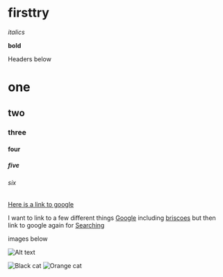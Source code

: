 # firsttry

_italics_

**bold**

Headers below

# one
## two
### three
#### four
##### five
###### six

[Here is a link to google](www.google.com)


I want to link to a few different things [Google][here is first link]
including [briscoes][here is second link]
but then link to google again for [Searching][here is first link]

[here is first link]: www.google.com
[here is second link]: www.briscoes.co.nz

images below

![Alt text](https://upload.wikimedia.org/wikipedia/commons/5/56/Tiger.50.jpg)

![Black cat][Black]
![Orange cat][Orange]

[Black]: https://upload.wikimedia.org/wikipedia/commons/a/a3/81_INF_DIV_SSI.jpg
[Orange]:http://icons.iconarchive.com/icons/google/noto-emoji-animals-nature/256/22221-cat-icon.png


